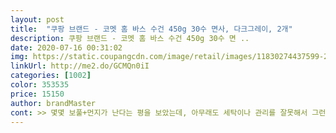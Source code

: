 ```yaml
---
layout: post 
title:  "쿠팡 브랜드 - 코멧 홈 바스 수건 450g 30수 면사, 다크그레이, 2개" 
description: 쿠팡 브랜드 - 코멧 홈 바스 수건 450g 30수 면 ..
date: 2020-07-16 00:31:02 
img: https://static.coupangcdn.com/image/retail/images/11830274437599-28392217-5b99-4943-8468-c07e6f4d8d0e.jpg 
linkUrl: http://me2.do/GCMQn0iI 
categories: [1002] 
color: 353535 
price: 15150 
author: brandMaster 
cont: >> 몇몇 보풀+먼지가 난다는 평을 보았는데, 아무래도 세탁이나 관리를 잘못해서 그런 것은 아닌가 싶습니다.<br/><br/>>> 아이들한테는 담요 크기이고, 성인은 몸에 충분하다고 느껴질 정도로 두를 수 있는 크기입니다.<br/><br/>>> 코멧 홈 핸드타올과 달리 바스타올에 붙은 로고 재질은 바스락거리는 소재라 저렴한 느낌이 듭니다.<br/> ( 비교 사진 첨부 )<br/>>> 화이트 색상은 뭔가 제가 생각했던 화이트 색상이 아니더군요.<br/> 다크그레이는 색이 고급스럽게 잘 나온 것 같습니다.<br/><br/><br/> - 냄새에 민감한 편인데, 바스타올 패키지를 열었을 때 화학 냄새가 나지 않아서 첫 느낌은 괜찮았습니다.<br/><br/><br/> - 면 100% 소재인 만큼 촉감은 괜찮습니다.<br/> 막 부드러운 것은 아니지만, 거슬릴 정도는 아닙니다.<br/><br/><br/> - 물기도 잘 흡수하고, 물기를 닦아낼 때의 촉감도 괜찮아서 자주 손이 갑니다.<br/><br/><br/> - 바스타올에 붙은 코멧 브랜드 로고의 재질이 바뀌면 더 좋을 것 같습니다.<br/><br/><br/> - 색상이 더 다양하게 나오면 좋겠습니다.<br/><br/><br/> - 일반 세탁도 하고 삶기도 하면서 지켜보았는데, 보풀이나 먼지는 아직 나지 않더군요.<br/><br/><br/> - 집에 있는 코멧 핸드타올과 크기를 비교했는데요, 핸드타올의 약 3배 정도 되는 크기입니다.<br/><br/><br/> - 처음에는 바스타올을 접어 놓으면 두께가 좀 있어보였는데, 계속 사용하다보니 두께 숨이 죽는 느낌이 들긴 합니다.<br/><br/><br/> - 코멧 홈 바스 타올은 화이트/다크 그레이 색상 모두 사용해봤는데, 개인적으로는 다크그레이 색상이 더 마음에 듭니다.<br/><br/><br/> - 특별한 디자인이나 문구가 박혀있지 않는 아주 깔끔한 기본 디자인의 바스타올입니다.<br/><br/>1.<br/> 제품 특징 ( 디자인, 크기, 소재 )<br/> 
---
```

 